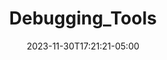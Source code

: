 ---
weight: 102
title: "Debugging_Tools"
description: ""
icon: "article"
date: "2023-11-30T17:21:21-05:00"
lastmod: "2023-11-30T17:21:21-05:00"
draft: true
toc: true
---